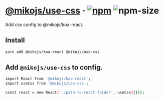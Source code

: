 # [@mikojs/use-css][website] · <!-- badges.start -->[![npm][npm-image]][npm-link] ![npm-size][npm-size-image]

[npm-image]: https://img.shields.io/npm/v/@mikojs/use-css.svg
[npm-link]: https://www.npmjs.com/package/@mikojs/use-css
[npm-size-image]: https://img.shields.io/bundlephobia/minzip/@mikojs/use-css.svg

<!-- badges.end -->

[website]: https://mikojs.github.io/core/use-css

Add css config to @mikojs/koa-react.

## Install

```sh
yarn add @mikojs/koa-react @mikojs/use-css
```

## Add `@mikojs/use-css` to config.

```sh
import React from '@mikojs/koa-react';
import useCss from '@mikojs/use-css';

const react = new React('./path-to-react-folder', useCss({}));
```
